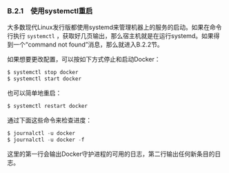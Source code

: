 ### B.2.1　使用systemctl重启

大多数现代Linux发行版都使用systemd来管理机器上的服务的启动。如果在命令行执行 `systemctl` ，获取好几页输出，那么宿主机就是在运行systemd。如果得到一个“command not found”消息，那么就进入B.2.2节。

如果想要更改配置，可以按如下方式停止和启动Docker：

```c
$ systemctl stop docker
$ systemctl start docker
```

也可以简单地重启：

```c
$ systemctl restart docker
```

通过下面这些命令来检查进度：

```c
$ journalctl -u docker
$ journalctl -u docker -f
```

这里的第一行会输出Docker守护进程的可用的日志，第二行输出任何新条目的日志。

